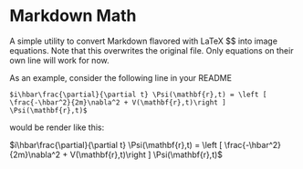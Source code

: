 # Markdown Math

A simple utility to convert Markdown flavored with LaTeX $$ into image equations.
Note that this overwrites the original file.
Only equations on their own line will work for now.

As an example, consider the following line in your README

    $i\hbar\frac{\partial}{\partial t} \Psi(\mathbf{r},t) = \left [ \frac{-\hbar^2}{2m}\nabla^2 + V(\mathbf{r},t)\right ] \Psi(\mathbf{r},t)$

would be render like this:

$i\hbar\frac{\partial}{\partial t} \Psi(\mathbf{r},t) = \left [ \frac{-\hbar^2}{2m}\nabla^2 + V(\mathbf{r},t)\right ] \Psi(\mathbf{r},t)$